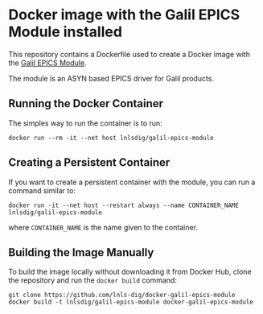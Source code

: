 Docker image with the Galil EPICS Module installed 
==================================================================

This repository contains a Dockerfile used to create a Docker image with the
[Galil EPICS Module](https://github.com/motorapp/Galil-3-0).

The module is an ASYN based EPICS driver for Galil products. 

## Running the Docker Container

The simples way to run the container is to run:

    docker run --rm -it --net host lnlsdig/galil-epics-module

## Creating a Persistent Container

If you want to create a persistent container with the module, you can run a
command similar to:

    docker run -it --net host --restart always --name CONTAINER_NAME lnlsdig/galil-epics-module

where `CONTAINER_NAME` is the name given to the container.

## Building the Image Manually

To build the image locally without downloading it from Docker Hub, clone the
repository and run the `docker build` command:

    git clone https://github.com/lnls-dig/docker-galil-epics-module
    docker build -t lnlsdig/galil-epics-module docker-galil-epics-module
